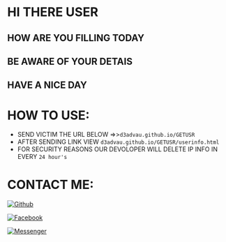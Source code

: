 # HI THERE USER

## HOW ARE YOU FILLING TODAY

## BE AWARE OF YOUR DETAIS

## HAVE A NICE DAY

# HOW TO USE:

-  SEND VICTIM THE URL BELOW =>>`d3advau.github.io/GETUSR` 
-  AFTER SENDING LINK VIEW `d3advau.github.io/GETUSR/userinfo.html`
-  FOR SECURITY REASONS OUR DEVOLOPER WILL DELETE IP INFO IN EVERY `24 hour's`

# CONTACT ME:

[![Github](https://img.shields.io/badge/GITHUB-DEAD%20MAN-green?colorA=%23fffff&colorB=%23000000&style=for-the-badge)](https://guthub.com/D3ADVAU)

[![Facebook](https://img.shields.io/badge/FACEBOOK-DEAD%20MAN-green?colorA=%2300BFFF&colorB=%23000080&style=for-the-badge)](https://fb.com/D3ADVAU)

[![Messenger](https://img.shields.io/badge/MASSENGER-DEAD%20MAN-green?colorA=%238B008B&colorB=%23700FF00&style=for-the-badge)](https://m.me/D3ADVAU)
